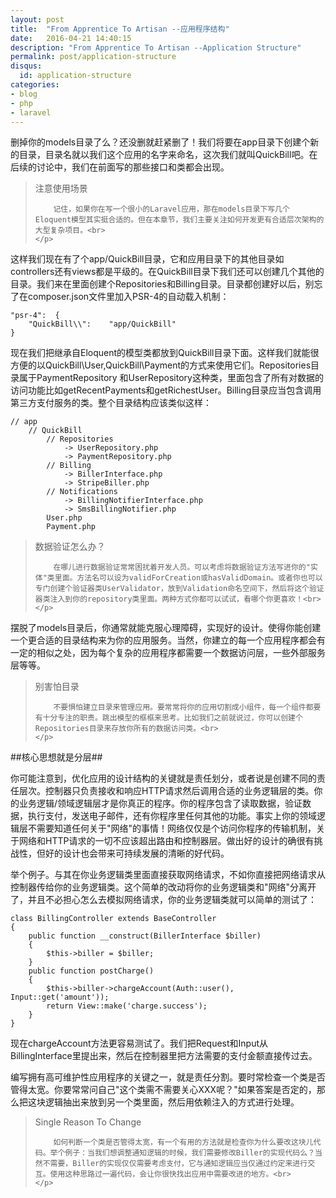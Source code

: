 ```yaml
---
layout: post
title:  "From Apprentice To Artisan --应用程序结构"
date:   2016-04-21 14:40:15
description: "From Apprentice To Artisan --Application Structure"
permalink: post/application-structure
disqus:
  id: application-structure
categories:
- blog
- php
- laravel
---
```


删掉你的models目录了么？还没删就赶紧删了！我们将要在app目录下创建个新的目录，目录名就以我们这个应用的名字来命名，这次我们就叫QuickBill吧。在后续的讨论中，我们在前面写的那些接口和类都会出现。<br>

<blockquote>
	<p>
		注意使用场景<br>

		记住，如果你在写一个很小的Laravel应用，那在models目录下写几个Eloquent模型其实挺合适的。但在本章节，我们主要关注如何开发更有合适层次架构的大型复杂项目。<br>
	</p>
</blockquote>

这样我们现在有了个app/QuickBill目录，它和应用目录下的其他目录如controllers还有views都是平级的。在QuickBill目录下我们还可以创建几个其他的目录。我们来在里面创建个Repositories和Billing目录。目录都创建好以后，别忘了在composer.json文件里加入PSR-4的自动载入机制：<br>

```
"psr-4":  {
    "QuickBill\\":    "app/QuickBill"
}
```    

现在我们把继承自Eloquent的模型类都放到QuickBill目录下面。这样我们就能很方便的以QuickBill\User,QuickBill\Payment的方式来使用它们。Repositories目录属于PaymentRepository 和UserRepository这种类，里面包含了所有对数据的访问功能比如getRecentPayments和getRichestUser。Billing目录应当包含调用第三方支付服务的类。整个目录结构应该类似这样：<br>

```
// app
    // QuickBill
        // Repositories
            -> UserRepository.php
            -> PaymentRepository.php
        // Billing
            -> BillerInterface.php
            -> StripeBiller.php
        // Notifications
            -> BillingNotifierInterface.php
            -> SmsBillingNotifier.php
        User.php
        Payment.php
```     

<blockquote>
   	<p>
   		数据验证怎么办？<br>

		在哪儿进行数据验证常常困扰着开发人员。可以考虑将数据验证方法写进你的"实体"类里面。方法名可以设为validForCreation或hasValidDomain。或者你也可以专门创建个验证器类UserValidator，放到Validation命名空间下，然后将这个验证器类注入到你的repository类里面。两种方式你都可以试试，看哪个你更喜欢！<br>
   	</p>
</blockquote>   

摆脱了models目录后，你通常就能克服心理障碍，实现好的设计。使得你能创建一个更合适的目录结构来为你的应用服务。当然，你建立的每一个应用程序都会有一定的相似之处，因为每个复杂的应用程序都需要一个数据访问层，一些外部服务层等等。<br>

<blockquote>
	<p>
		别害怕目录<br>

		不要惧怕建立目录来管理应用。要常常将你的应用切割成小组件，每一个组件都要有十分专注的职责。跳出模型的框框来思考。比如我们之前就说过，你可以创建个Repositories目录来存放你所有的数据访问类。<br>
	</p>
</blockquote>

##核心思想就是分层##

你可能注意到，优化应用的设计结构的关键就是责任划分，或者说是创建不同的责任层次。控制器只负责接收和响应HTTP请求然后调用合适的业务逻辑层的类。你的业务逻辑/领域逻辑层才是你真正的程序。你的程序包含了读取数据，验证数据，执行支付，发送电子邮件，还有你程序里任何其他的功能。事实上你的领域逻辑层不需要知道任何关于"网络"的事情！网络仅仅是个访问你程序的传输机制，关于网络和HTTP请求的一切不应该超出路由和控制器层。做出好的设计的确很有挑战性，但好的设计也会带来可持续发展的清晰的好代码。<br>

举个例子。与其在你业务逻辑类里面直接获取网络请求，不如你直接把网络请求从控制器传给你的业务逻辑类。这个简单的改动将你的业务逻辑类和"网络"分离开了，并且不必担心怎么去模拟网络请求，你的业务逻辑类就可以简单的测试了：<br>

```
class BillingController extends BaseController
{
    public function __construct(BillerInterface $biller)
    {
        $this->biller = $biller;
    }
    public function postCharge()
    {
        $this->biller->chargeAccount(Auth::user(), Input::get('amount'));
        return View::make('charge.success');
    }
}
```

现在chargeAccount方法更容易测试了。我们把Request和Input从BillingInterface里提出来，然后在控制器里把方法需要的支付金额直接传过去。<br>

编写拥有高可维护性应用程序的关键之一，就是责任分割。要时常检查一个类是否管得太宽。你要常常问自己"这个类需不需要关心XXX呢？"如果答案是否定的，那么把这块逻辑抽出来放到另一个类里面，然后用依赖注入的方式进行处理。<br>

<blockquote>
	<p>
		Single Reason To Change <br>

		如何判断一个类是否管得太宽，有一个有用的方法就是检查你为什么要改这块儿代码。举个例子：当我们想调整通知逻辑的时候，我们需要修改Biller的实现代码么？当然不需要，Biller的实现仅仅需要考虑支付，它与通知逻辑应当仅通过约定来进行交互。使用这种思路过一遍代码，会让你很快找出应用中需要改进的地方。<br>
	</p>
</blockquote>